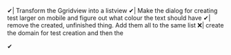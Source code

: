✔| Transform the Ggridview into a listview
✔| Make the dialog for creating test larger on mobile and figure out what colour the text should have
✔| remove the created, unfinished thing. Add them all to the same list
❌| create the domain for test creation and then the 

✔



️